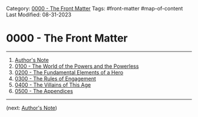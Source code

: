 Category: [0000 - The Front Matter](0000%20-%20The%20Front%20Matter.md)
Tags: #front-matter #map-of-content 
Last Modified: 08-31-2023
# 0000 - The Front Matter

****

1. [Author's Note](Author%27s%20Note.md)
2. [0100 - The World of the Powers and the Powerless](../0100%20-%20The%20World%20of%20the%20Powers%20and%20the%20Powerless/0100%20-%20The%20World%20of%20the%20Powers%20and%20the%20Powerless.md)
3. [0200 - The Fundamental Elements of a Hero](../0200%20-%20The%20Fundamental%20Elements%20of%20a%20Hero/0200%20-%20The%20Fundamental%20Elements%20of%20a%20Hero.md)
4. [0300 - The Rules of Engagement](../0300%20-%20The%20Rules%20of%20Engagement/0300%20-%20The%20Rules%20of%20Engagement.md)
5. [0400 - The Villains of This Age](../0400%20-%20The%20Villains%20of%20This%20Age/0400%20-%20The%20Villains%20of%20This%20Age.md)
6. [0500 - The Appendices](../0500%20-%20The%20Appendices/0500%20-%20The%20Appendices.md)

****

(next: [Author's Note](Author%27s%20Note.md))
